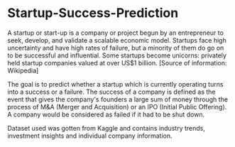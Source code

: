 # Startup-Success-Prediction
A startup or start-up is a company or project begun by an entrepreneur to seek, develop, and validate a scalable economic model. Startups face high uncertainty and have high rates of failure, but a minority of them do go on to be successful and influential. Some startups become unicorns: privately held startup companies valued at over US$1 billion. [Source of information: Wikipedia]

The goal is to predict whether a startup which is currently operating turns into a success or a failure. The success of a company is defined as the event that gives the company's founders a large sum of money through the process of M&A (Merger and Acquisition) or an IPO (Initial Public Offering). A company would be considered as failed if it had to be shut down.

Dataset used was gotten from Kaggle and contains industry trends, investment insights and individual company information.
